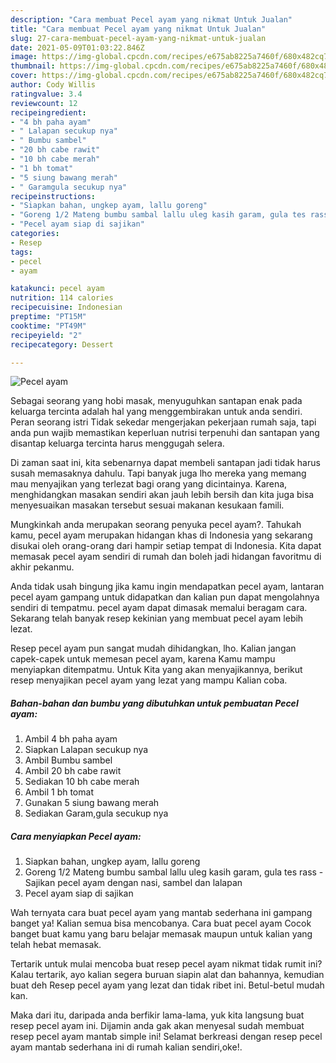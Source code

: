 ```yaml
---
description: "Cara membuat Pecel ayam yang nikmat Untuk Jualan"
title: "Cara membuat Pecel ayam yang nikmat Untuk Jualan"
slug: 27-cara-membuat-pecel-ayam-yang-nikmat-untuk-jualan
date: 2021-05-09T01:03:22.846Z
image: https://img-global.cpcdn.com/recipes/e675ab8225a7460f/680x482cq70/pecel-ayam-foto-resep-utama.jpg
thumbnail: https://img-global.cpcdn.com/recipes/e675ab8225a7460f/680x482cq70/pecel-ayam-foto-resep-utama.jpg
cover: https://img-global.cpcdn.com/recipes/e675ab8225a7460f/680x482cq70/pecel-ayam-foto-resep-utama.jpg
author: Cody Willis
ratingvalue: 3.4
reviewcount: 12
recipeingredient:
- "4 bh paha ayam"
- " Lalapan secukup nya"
- " Bumbu sambel"
- "20 bh cabe rawit"
- "10 bh cabe merah"
- "1 bh tomat"
- "5 siung bawang merah"
- " Garamgula secukup nya"
recipeinstructions:
- "Siapkan bahan, ungkep ayam, lallu goreng"
- "Goreng 1/2 Mateng bumbu sambal lallu uleg kasih garam, gula tes rass  Sajikan pecel ayam dengan nasi, sambel dan lalapan"
- "Pecel ayam siap di sajikan"
categories:
- Resep
tags:
- pecel
- ayam

katakunci: pecel ayam 
nutrition: 114 calories
recipecuisine: Indonesian
preptime: "PT15M"
cooktime: "PT49M"
recipeyield: "2"
recipecategory: Dessert

---
```



![Pecel ayam](https://img-global.cpcdn.com/recipes/e675ab8225a7460f/680x482cq70/pecel-ayam-foto-resep-utama.jpg)

Sebagai seorang yang hobi masak, menyuguhkan santapan enak pada keluarga tercinta adalah hal yang menggembirakan untuk anda sendiri. Peran seorang istri Tidak sekedar mengerjakan pekerjaan rumah saja, tapi anda pun wajib memastikan keperluan nutrisi terpenuhi dan santapan yang disantap keluarga tercinta harus menggugah selera.

Di zaman  saat ini, kita sebenarnya dapat membeli santapan jadi tidak harus susah memasaknya dahulu. Tapi banyak juga lho mereka yang memang mau menyajikan yang terlezat bagi orang yang dicintainya. Karena, menghidangkan masakan sendiri akan jauh lebih bersih dan kita juga bisa menyesuaikan masakan tersebut sesuai makanan kesukaan famili. 



Mungkinkah anda merupakan seorang penyuka pecel ayam?. Tahukah kamu, pecel ayam merupakan hidangan khas di Indonesia yang sekarang disukai oleh orang-orang dari hampir setiap tempat di Indonesia. Kita dapat memasak pecel ayam sendiri di rumah dan boleh jadi hidangan favoritmu di akhir pekanmu.

Anda tidak usah bingung jika kamu ingin mendapatkan pecel ayam, lantaran pecel ayam gampang untuk didapatkan dan kalian pun dapat mengolahnya sendiri di tempatmu. pecel ayam dapat dimasak memalui beragam cara. Sekarang telah banyak resep kekinian yang membuat pecel ayam lebih lezat.

Resep pecel ayam pun sangat mudah dihidangkan, lho. Kalian jangan capek-capek untuk memesan pecel ayam, karena Kamu mampu menyiapkan ditempatmu. Untuk Kita yang akan menyajikannya, berikut resep menyajikan pecel ayam yang lezat yang mampu Kalian coba.

<!--inarticleads1-->

##### Bahan-bahan dan bumbu yang dibutuhkan untuk pembuatan Pecel ayam:

1. Ambil 4 bh paha ayam
1. Siapkan  Lalapan secukup nya
1. Ambil  Bumbu sambel
1. Ambil 20 bh cabe rawit
1. Sediakan 10 bh cabe merah
1. Ambil 1 bh tomat
1. Gunakan 5 siung bawang merah
1. Sediakan  Garam,gula secukup nya




<!--inarticleads2-->

##### Cara menyiapkan Pecel ayam:

1. Siapkan bahan, ungkep ayam, lallu goreng
1. Goreng 1/2 Mateng bumbu sambal lallu uleg kasih garam, gula tes rass  - Sajikan pecel ayam dengan nasi, sambel dan lalapan
1. Pecel ayam siap di sajikan




Wah ternyata cara buat pecel ayam yang mantab sederhana ini gampang banget ya! Kalian semua bisa mencobanya. Cara buat pecel ayam Cocok banget buat kamu yang baru belajar memasak maupun untuk kalian yang telah hebat memasak.

Tertarik untuk mulai mencoba buat resep pecel ayam nikmat tidak rumit ini? Kalau tertarik, ayo kalian segera buruan siapin alat dan bahannya, kemudian buat deh Resep pecel ayam yang lezat dan tidak ribet ini. Betul-betul mudah kan. 

Maka dari itu, daripada anda berfikir lama-lama, yuk kita langsung buat resep pecel ayam ini. Dijamin anda gak akan menyesal sudah membuat resep pecel ayam mantab simple ini! Selamat berkreasi dengan resep pecel ayam mantab sederhana ini di rumah kalian sendiri,oke!.

